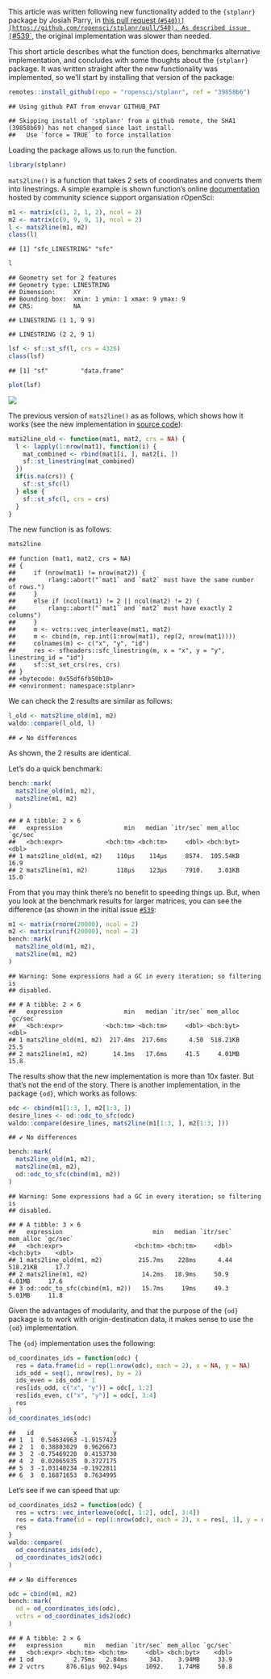 
This article was written following new functionality added to the
`{stplanr}` package by Josiah Parry, in [this pull request
(`#540`)`)](https://github.com/ropensci/stplanr/pull/540). As described issue [`\#539\`](https://github.com/ropensci/stplanr/issues/539),
the original implementation was slower than needed.

This short article describes what the function does, benchmarks
alternative implementation, and concludes with some thoughts about the
`{stplanr}` package. It was written straight after the new functionality
was implemented, so we’ll start by installing that version of the
package:

``` r
remotes::install_github(repo = "ropensci/stplanr", ref = "39858b6")
```

    ## Using github PAT from envvar GITHUB_PAT

    ## Skipping install of 'stplanr' from a github remote, the SHA1 (39858b69) has not changed since last install.
    ##   Use `force = TRUE` to force installation

Loading the package allows us to run the function.

``` r
library(stplanr)
```

`mats2line()` is a function that takes 2 sets of coordinates and
converts them into linestrings. A simple example is shown function’s
online
[documentation](https://docs.ropensci.org/stplanr/reference/mats2line.html)
hosted by community science support organsiation rOpenSci:

``` r
m1 <- matrix(c(1, 2, 1, 2), ncol = 2)
m2 <- matrix(c(9, 9, 9, 1), ncol = 2)
l <- mats2line(m1, m2)
class(l)
```

    ## [1] "sfc_LINESTRING" "sfc"

``` r
l
```

    ## Geometry set for 2 features 
    ## Geometry type: LINESTRING
    ## Dimension:     XY
    ## Bounding box:  xmin: 1 ymin: 1 xmax: 9 ymax: 9
    ## CRS:           NA

    ## LINESTRING (1 1, 9 9)

    ## LINESTRING (2 2, 9 1)

``` r
lsf <- sf::st_sf(l, crs = 4326)
class(lsf)
```

    ## [1] "sf"         "data.frame"

``` r
plot(lsf)
```

![](test-mats2line_files/figure-gfm/unnamed-chunk-3-1.png)<!-- -->

The previous version of `mats2line()` as as follows, which shows how it
works (see the new implementation in [source
code](https://github.com/ropensci/stplanr/blob/39858b69ba1f4ea978a46aec3df0086b9304ce24/R/line_via.R#L19-L47)):

``` r
mats2line_old <- function(mat1, mat2, crs = NA) {
  l <- lapply(1:nrow(mat1), function(i) {
    mat_combined <- rbind(mat1[i, ], mat2[i, ])
    sf::st_linestring(mat_combined)
  })
  if(is.na(crs)) {
    sf::st_sfc(l)
  } else {
    sf::st_sfc(l, crs = crs)
  }
}
```

The new function is as follows:

``` r
mats2line
```

    ## function (mat1, mat2, crs = NA) 
    ## {
    ##     if (nrow(mat1) != nrow(mat2)) {
    ##         rlang::abort("`mat1` and `mat2` must have the same number of rows.")
    ##     }
    ##     else if (ncol(mat1) != 2 || ncol(mat2) != 2) {
    ##         rlang::abort("`mat1` and `mat2` must have exactly 2 columns")
    ##     }
    ##     m <- vctrs::vec_interleave(mat1, mat2)
    ##     m <- cbind(m, rep.int(1:nrow(mat1), rep(2, nrow(mat1))))
    ##     colnames(m) <- c("x", "y", "id")
    ##     res <- sfheaders::sfc_linestring(m, x = "x", y = "y", linestring_id = "id")
    ##     sf::st_set_crs(res, crs)
    ## }
    ## <bytecode: 0x55df6fb50b10>
    ## <environment: namespace:stplanr>

We can check the 2 results are similar as follows:

``` r
l_old <- mats2line_old(m1, m2)
waldo::compare(l_old, l)
```

    ## ✔ No differences

As shown, the 2 results are identical.

Let’s do a quick benchmark:

``` r
bench::mark(
  mats2line_old(m1, m2),
  mats2line(m1, m2)
)
```

    ## # A tibble: 2 × 6
    ##   expression                 min   median `itr/sec` mem_alloc `gc/sec`
    ##   <bch:expr>            <bch:tm> <bch:tm>     <dbl> <bch:byt>    <dbl>
    ## 1 mats2line_old(m1, m2)    110µs    114µs     8574.  105.54KB     16.9
    ## 2 mats2line(m1, m2)        118µs    123µs     7910.    3.01KB     15.0

From that you may think there’s no benefit to speeding things up. But,
when you look at the benchmark results for larger matrices, you can see
the difference (as shown in the initial issue
[`#539`](https://github.com/ropensci/stplanr/issues/539):

``` r
m1 <- matrix(rnorm(20000), ncol = 2)
m2 <- matrix(runif(20000), ncol = 2)
bench::mark(
  mats2line_old(m1, m2),
  mats2line(m1, m2)
)
```

    ## Warning: Some expressions had a GC in every iteration; so filtering is
    ## disabled.

    ## # A tibble: 2 × 6
    ##   expression                 min   median `itr/sec` mem_alloc `gc/sec`
    ##   <bch:expr>            <bch:tm> <bch:tm>     <dbl> <bch:byt>    <dbl>
    ## 1 mats2line_old(m1, m2)  217.4ms  217.6ms      4.50  518.21KB     25.5
    ## 2 mats2line(m1, m2)       14.1ms   17.6ms     41.5     4.01MB     15.8

The results show that the new implementation is more than 10x faster.
But that’s not the end of the story. There is another implementation, in
the package `{od}`, which works as follows:

``` r
odc <- cbind(m1[1:3, ], m2[1:3, ])
desire_lines <- od::odc_to_sfc(odc)
waldo::compare(desire_lines, mats2line(m1[1:3, ], m2[1:3, ]))
```

    ## ✔ No differences

``` r
bench::mark(
  mats2line_old(m1, m2),
  mats2line(m1, m2),
  od::odc_to_sfc(cbind(m1, m2))
)
```

    ## Warning: Some expressions had a GC in every iteration; so filtering is
    ## disabled.

    ## # A tibble: 3 × 6
    ##   expression                         min   median `itr/sec` mem_alloc `gc/sec`
    ##   <bch:expr>                    <bch:tm> <bch:tm>     <dbl> <bch:byt>    <dbl>
    ## 1 mats2line_old(m1, m2)          215.7ms    228ms      4.44  518.21KB     17.7
    ## 2 mats2line(m1, m2)               14.2ms   18.9ms     50.9     4.01MB     17.6
    ## 3 od::odc_to_sfc(cbind(m1, m2))   15.7ms     19ms     49.3     5.01MB     11.8

Given the advantages of modularity, and that the purpose of the `{od}`
package is to work with origin-destination data, it makes sense to use
the `{od}` implementation.

The `{od}` implementation uses the following:

``` r
od_coordinates_ids = function(odc) {
  res = data.frame(id = rep(1:nrow(odc), each = 2), x = NA, y = NA)
  ids_odd = seq(1, nrow(res), by = 2)
  ids_even = ids_odd + 1
  res[ids_odd, c("x", "y")] = odc[, 1:2]
  res[ids_even, c("x", "y")] = odc[, 3:4]
  res
}
od_coordinates_ids(odc)
```

    ##   id           x          y
    ## 1  1  0.54634963 -1.9157423
    ## 2  1  0.38803029  0.9626673
    ## 3  2 -0.75469220  0.4153730
    ## 4  2  0.02065935  0.3727175
    ## 5  3 -1.03140234 -0.1922811
    ## 6  3  0.16871653  0.7634995

Let’s see if we can speed that up:

``` r
od_coordinates_ids2 = function(odc) {
  res = vctrs::vec_interleave(odc[, 1:2], odc[, 3:4])
  res = data.frame(id = rep(1:nrow(odc), each = 2), x = res[, 1], y = res[, 2])
  res
}
waldo::compare(
  od_coordinates_ids(odc),
  od_coordinates_ids2(odc)
)
```

    ## ✔ No differences

``` r
odc = cbind(m1, m2)
bench::mark(
  od = od_coordinates_ids(odc),
  vctrs = od_coordinates_ids2(odc)
)
```

    ## # A tibble: 2 × 6
    ##   expression      min   median `itr/sec` mem_alloc `gc/sec`
    ##   <bch:expr> <bch:tm> <bch:tm>     <dbl> <bch:byt>    <dbl>
    ## 1 od           2.75ms   2.84ms      343.    3.94MB     33.9
    ## 2 vctrs      876.61µs 902.94µs     1092.    1.74MB     50.8

<!-- 
&#10;
```r
remotes::install_cran("rsgeo")
```
&#10;
&#10;```r
packageVersion("rsgeo")
```
&#10;
The new implementation uses the `{rsgeo}` package by default, which can be installed as follows:
&#10;If this is the first time installing the package and you have Rust installed, it may take some time.
This is because the package is compiled from source code, which is a bit slower than installing a pre-compiled binary.
&#10;You can check which version of the package you have installed as follows (`{rsgeo}` version 0.1.6 or later is required):
-->
